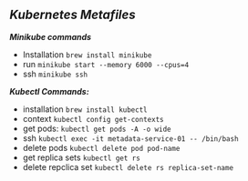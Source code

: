 
***Kubernetes Metafiles***
-

***Minikube commands***

- Installation	`brew install minikube`
- run `minikube start --memory 6000 --cpus=4 `
- ssh `minikube ssh`

***Kubectl Commands:***

- installation `brew install kubectl `
- context `kubectl config get-contexts`
- get pods: `kubectl get pods -A -o wide`
- ssh `kubectl exec -it metadata-service-01 -- /bin/bash`
- delete pods `kubectl delete pod pod-name`
- get replica sets `kubectl get rs`
- delete repclica set `kubectl delete rs replica-set-name`
 


